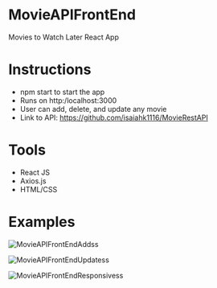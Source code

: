 # MovieAPIFrontEnd
Movies to Watch Later React App

# Instructions
* npm start to start the app
* Runs on http:/localhost:3000
* User can add, delete, and update any movie
* Link to API: https://github.com/isaiahk1116/MovieRestAPI

# Tools
* React JS
* Axios.js
* HTML/CSS

# Examples
![MovieAPIFrontEndAddss](https://user-images.githubusercontent.com/35928224/106366906-f2d90b80-630c-11eb-990b-b5c5605f63d0.png)

![MovieAPIFrontEndUpdatess](https://user-images.githubusercontent.com/35928224/106366927-fff5fa80-630c-11eb-871e-c3ec7561575a.png)

![MovieAPIFrontEndResponsivess](https://user-images.githubusercontent.com/35928224/106366935-0a17f900-630d-11eb-826e-8fb7fc4135fb.png)



